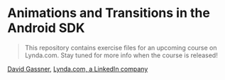 # Animations and Transitions in the Android SDK
> This repository contains exercise files for an upcoming course on Lynda.com. 
> Stay tuned for more info when the course is released!

[David Gassner](http://www.lynda.com/David-Gassner/87-1.html),
[Lynda.com, a LinkedIn company](http://lynda.com)
